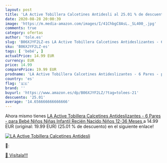 ```yaml
---
layout: post
title: 'LA Active Tobillera Calcetines Antidesli al 25.01 % de descuento'
date: 2020-08-28 20:00:39
image: 'https://m.media-amazon.com/images/I/41ChbgC8AsL._SL400_.jpg'
comments: true
category: ofertas
author: 'tole.es'
slug: 'B06XJYF2LZ-es LA Active Tobillera Calcetines Antideslizantes - 6 Pares -...'
sku: 'B06XJYF2LZ-es'
tags: [ 'bebé', ]
actualPrice: 14.99 EUR
currency: EUR
price: 14.99
comparePrice: 19.99 EUR
prodname: 'LA Active Tobillera Calcetines Antideslizantes - 6 Pares - para Bebé Niños Niñas Infantil Recién Nacido  Niños  12-36 Meses '
country: 'es'
flag: '🇪🇸'
brand: ''
buyurl: 'https://www.amazon.es/dp/B06XJYF2LZ/?tag=tolees-21'
descuento: '25.01'
average: '14.656666666666666'
---
```


Ahora mismo tienes [LA Active Tobillera Calcetines Antideslizantes - 6 Pares - para Bebé Niños Niñas Infantil Recién Nacido  Niños  12-36 Meses ](https://www.amazon.es/dp/B06XJYF2LZ/?tag=tolees-21) a 14.99 EUR (original: 19.99 EUR) (25.01 %  de descuento) en el siguiente enlace!

[![LA Active Tobillera Calcetines Antidesli](https://m.media-amazon.com/images/I/41ChbgC8AsL._SL400_.jpg)](https://www.amazon.es/dp/B06XJYF2LZ/?tag=tolees-21)

🔎:


[🛒 Visítala!!!](https://www.amazon.es/dp/B06XJYF2LZ/?tag=tolees-21)
